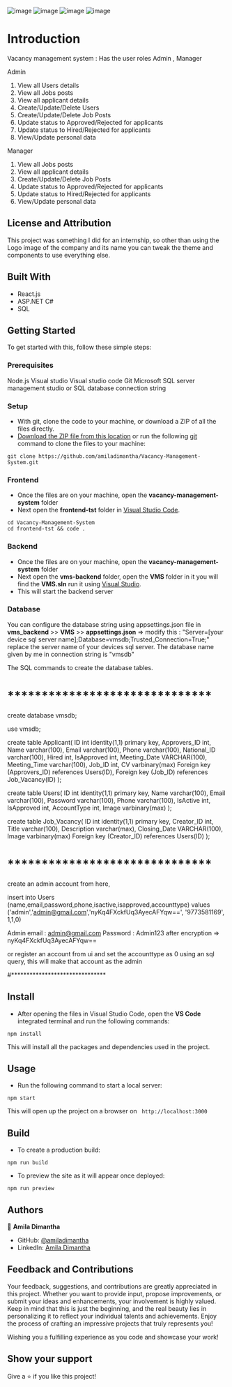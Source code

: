 ![image](https://github.com/amiladimantha/Vacancy-Management-System/assets/84844150/efd72771-d589-4a16-9361-a87bcbde32f4)
![image](https://github.com/amiladimantha/Vacancy-Management-System/assets/84844150/fbde6d4d-84da-4e3f-8f79-8ced896eb5bd)
![image](https://github.com/amiladimantha/Vacancy-Management-System/assets/84844150/bec21a9c-fbf9-4ebb-a0d8-2115d1348877)
![image](https://github.com/amiladimantha/Vacancy-Management-System/assets/84844150/9afa6246-f4f8-4433-81c8-8ed4c8124c71)


# Introduction 

Vacancy management system : Has the user roles Admin , Manager

Admin 
1. View all Users details
2. View all Jobs posts
3. View all applicant details
4. Create/Update/Delete Users 
5. Create/Update/Delete Job Posts
6. Update status to Approved/Rejected for applicants
7. Update status to Hired/Rejected for applicants
8. View/Update personal data

Manager 
1. View all Jobs posts
2. View all applicant details
3. Create/Update/Delete Job Posts
4. Update status to Approved/Rejected for applicants
5. Update status to Hired/Rejected for applicants
6. View/Update personal data


## License and Attribution

This project was something I did for an internship, so other than using the Logo image of the company and its name you can tweak the theme and components to use everything else.

## Built With

- React.js
- ASP.NET C#
- SQL


## Getting Started

To get started with this, follow these simple steps:

### Prerequisites

Node.js 
Visual studio
Visual studio code
Git
Microsoft SQL server management studio or SQL database connection string

### Setup

- With git, clone the code to your machine, or download a ZIP of all the files directly.
- [Download the ZIP file from this location](https://github.com/amiladimantha/Vacancy-Management-System/archive/refs/heads/master.zip) or run the following [git](https://git-scm.com/) command to clone the files to your machine:

```
git clone https://github.com/amiladimantha/Vacancy-Management-System.git
```
### Frontend

- Once the files are on your machine, open the **vacancy-management-system** folder
- Next open the **frontend-tst** folder in [Visual Studio Code](https://code.visualstudio.com/download).

```
cd Vacancy-Management-System
cd frontend-tst && code .
```

### Backend

- Once the files are on your machine, open the **vacancy-management-system** folder
- Next open the **vms-backend** folder, open the **VMS** folder in it you will find the **VMS.sln** run it using [Visual Studio](https://visualstudio.microsoft.com/thank-you-downloading-visual-studio/?sku=Community&channel=Release&version=VS2022&source=VSLandingPage&cid=2030&passive=false).
- This will start the backend server

### Database

You can configure the database string using appsettings.json file in **vms_backend** >> **VMS** >> **appsettings.json** => modify this : "Server=[your device sql server name];Database=vmsdb;Trusted_Connection=True;" replace the server name of your devices sql server.
The database name given by me in connection string is "vmsdb"


The SQL commands to create the database tables.

# ******************************
create database vmsdb;

use vmsdb;

create table Applicant(
ID int identity(1,1) primary key,
Approvers_ID int,
Name varchar(100),
Email varchar(100),
Phone varchar(100),
National_ID varchar(100),
Hired int,
IsApproved int,
Meeting_Date VARCHAR(100),
Meeting_Time varchar(100),
Job_ID int,
CV varbinary(max)
Foreign key (Approvers_ID) references Users(ID),
Foreign key (Job_ID) references Job_Vacancy(ID)
);

create table Users(
ID int identity(1,1) primary key,
Name varchar(100),
Email varchar(100),
Password varchar(100),
Phone varchar(100),
IsActive int,
IsApproved int,
AccountType int,
Image varbinary(max)
);

create table Job_Vacancy(
ID int identity(1,1) primary key,
Creator_ID int,
Title varchar(100),
Description varchar(max),
Closing_Date VARCHAR(100),
Image varbinary(max)
Foreign key (Creator_ID) references Users(ID)
);


# ******************************
create an admin account from here, 

insert into Users (name,email,password,phone,isactive,isapproved,accounttype) 
values ('admin','admin@gmail.com','nyKq4FXckfUq3AyecAFYqw==', '9773581169', 1,1,0)

Admin email : admin@gmail.com
Password : Admin123   after encryption => nyKq4FXckfUq3AyecAFYqw==

or register an account from ui and set the accounttype as 0 using an sql query, this will make that account as the admin

#*******************************


 
## Install

- After opening the files in Visual Studio Code, open the **VS Code** integrated terminal and run the following commands:

```
npm install
```

This will install all the packages and dependencies used in the project.

## Usage

- Run the following command to start a local server:

```
npm start
```

This will open up the project on a browser on ` http://localhost:3000`

## Build

- To create a production build:

```
npm run build
```

- To preview the site as it will appear once deployed:

```
npm run preview
```

## Authors

👤 **Amila Dimantha**

- GitHub: [@amiladimantha](https://github.com/amiladimantha)
- LinkedIn: [Amila Dimantha](https://www.linkedin.com/in/amila-dimantha-37182a21b)

## Feedback and Contributions

Your feedback, suggestions, and contributions are greatly appreciated in this project. Whether you want to provide input, propose improvements, or submit your ideas and enhancements, your involvement is highly valued. Keep in mind that this is just the beginning, and the real beauty lies in personalizing it to reflect your individual talents and achievements. Enjoy the process of crafting an impressive projects that truly represents you!

Wishing you a fulfilling experience as you code and showcase your work!

## Show your support

Give a ⭐️ if you like this project!

